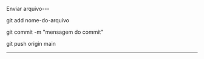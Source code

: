 Enviar arquivo---

git add nome-do-arquivo

git commit -m "mensagem do commit"

git push origin main

---

